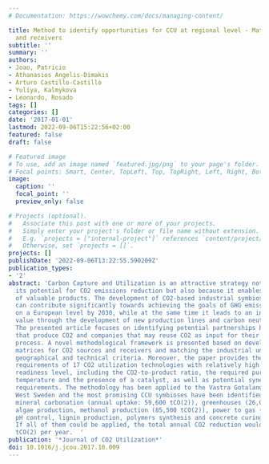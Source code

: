 ```yaml
---
# Documentation: https://wowchemy.com/docs/managing-content/

title: Method to identify opportunities for CCU at regional level - Matching sources
  and receivers
subtitle: ''
summary: ''
authors:
- Joao, Patricio
- Athanasios Angelis-Dimakis
- Arturo Castillo-Castillo
- Yuliya, Kalmykova
- Leonardo, Rosado
tags: []
categories: []
date: '2017-01-01'
lastmod: 2022-09-06T15:22:56+02:00
featured: false
draft: false

# Featured image
# To use, add an image named `featured.jpg/png` to your page's folder.
# Focal points: Smart, Center, TopLeft, Top, TopRight, Left, Right, BottomLeft, Bottom, BottomRight.
image:
  caption: ''
  focal_point: ''
  preview_only: false

# Projects (optional).
#   Associate this post with one or more of your projects.
#   Simply enter your project's folder or file name without extension.
#   E.g. `projects = ["internal-project"]` references `content/project/deep-learning/index.md`.
#   Otherwise, set `projects = []`.
projects: []
publishDate: '2022-09-06T13:22:55.590209Z'
publication_types:
- '2'
abstract: 'Carbon Capture and Utilization is an attractive strategy not only due to
  its potential for CO2 emissions reduction but also because it enables the creation
  of valuable products. The development of CO2-based industrial symbiosis partnerships
  can contribute significantly towards achieving the goals of GHG emissions reduction
  on a European level by 2030, while at the same time it leads to an increased added
  value through the development of new production lines and carbon neutral products.
  The presented article focuses on identifying potential partnerships between companies
  that produce CO2 and companies that may reuse CO2 as input for their industrial
  process. A novel methodological framework is presented based on developing generic
  matrices for CO2 sources and receivers and matching the industrial units based on
  geographical and technical criteria. Moreover, the paper provides the technical
  requirements of 17 CO2 utilization technologies with relatively high technology
  readiness level, including the CO2-to-product ratio, the required purity, pressure,
  temperature and the presence of a catalyst, as well as potential synergies and additional
  requirements. The methodology has been applied to the Vastra Gotaland region in
  West Sweden and the most promising CCU symbioses have been identified. These include
  mineral carbonation (annual uptake: 59,600 tCO(2)), greenhouses (26,000 tCO(2)),
  algae production, methanol production (85,500 tCO(2)), power to gas (66,500 tCO(2)),
  pH control, lignin production, polymers synthesis and concrete curing (96,000 tCO(2)).
  If all of them could be applied, the total annual CO2 reduction would exceed 250,000
  tCO(2) per year.  '
publication: '*Journal of CO2 Utilization*'
doi: 10.1016/j.jcou.2017.10.009
---
```

